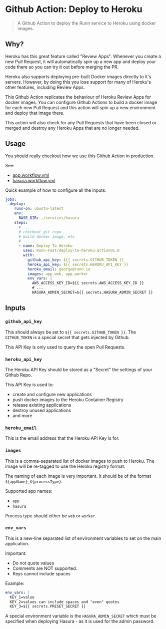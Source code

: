 # Github Action: Deploy to Heroku 

> A Github Action to deploy the Runn service to Heroku using docker images.

## Why?

Heroku has this great feature called "Review Apps". Whenever you create a new
Pull Request, it will automatically spin up a new app and deploy your code
there so you can try it out before merging the PR.

Heroku also supports deploying pre-built Docker images directly to it's
servers. However, by doing this you lose support for many of Heroku's other
features, including Review Apps.

This Github Action replicates the behaviour of Heroku Review Apps for docker
images. You can configure Github Actions to build a docker image for each new
Pull Request and this action will spin up a new environment and deploy that
image there.

This action will also check for any Pull Requests that have been closed or
merged and destroy any Heroku Apps that are no longer needed.

## Usage

You should really checkout how we use this Github Action in production.

See:
- [app.workflow.yml](https://github.com/Runn-Fast/runn/blob/development/.github/workflows/app.workflow.yml)
- [hasura.workflow.yml](https://github.com/Runn-Fast/runn/blob/development/.github/workflows/hasura.workflow.yml)

Quick example of how to configure all the inputs:

```yaml
jobs:
  deploy:
    runs-on: ubuntu-latest
    env:
      BASE_DIR: ./services/hasura
    steps:
      # ...
      # checkout git repo
      # build docker image, etc
      # ...
      - name: Deploy To Heroku
        uses: Runn-Fast/deploy-to-heroku-action@1.0
        with:
          github_api_key: ${{ secrets.GITHUB_TOKEN }}
          heroku_api_key: ${{ secrets.HEROKU_API_KEY }}
          heroku_email: george@runn.io
          images: app_web, app_worker
          env_vars: |
            AWS_ACCESS_KEY_ID=${{ secrets.AWS_ACCESS_KEY_ID }}
            # ...
            HASURA_ADMIN_SECRET=${{ secrets.HASURA_ADMIN_SECRET }}
```

## Inputs

### `github_api_key`

This should always be set to `${{ secrets.GITHUB_TOKEN }}`. The `GITHUB_TOKEN`
is a special secret that gets injected by Github.

This API Key is only used to query the open Pull Requests.

### `heroku_api_key`

The Heroku API Key should be stored as a "Secret" the settings of your Github
Repo.

This API Key is used to:

- create and configure new applications
- push docker images to the Heroku Container Registry
- release existing applications
- destroy unused applications
- and more

### `heroku_email`

This is the email address that the Heroku API Key is for.

### `images`

This is a comma-separated list of docker images to push to Heroku.  The image
will be re-tagged to use the Heroku registry format.

The naming of each image is very important. It should be of the format
`${appName}_${processType}`. 

Supported app names:

- `app`
- `hasura`

Process type should either be `web` or `worker`.

### `env_vars`

This is a new-line separated list of environment variables to set on the main
application.

Important:

- Do not quote values
- Comments are NOT supported.
- Keys cannot include spaces

Example:

```yaml
env_vars: |
  KEY_1=value
  KEY_2=values can include spaces and "even" quotes
  KEY_3=${{ secrets.PRESET_SECRET }}
```

A special environment variable is the `HASURA_ADMIN_SECRET` which must be specified when
deploying Hasura - as it is used for the admin password.
